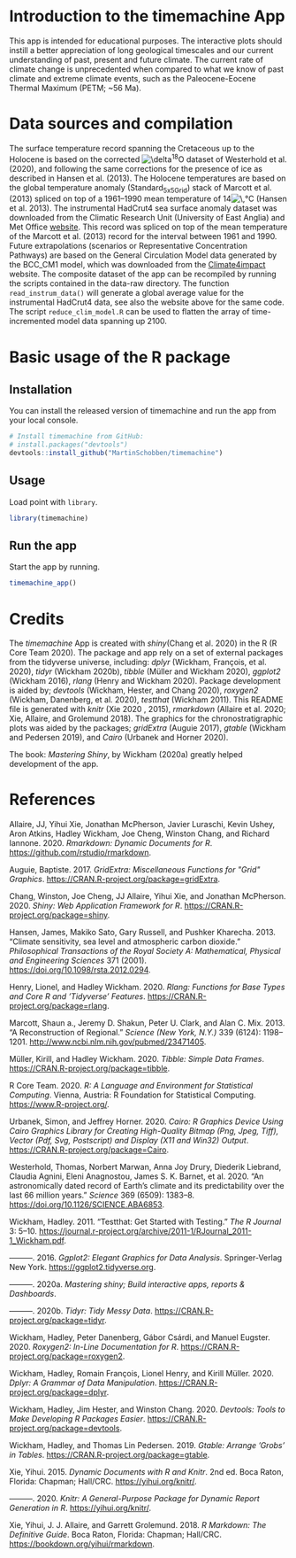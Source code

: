 
<!-- README.md is generated from README.Rmd. Please edit that file -->

# Introduction to the timemachine App

This app is intended for educational purposes. The interactive plots
should instill a better appreciation of long geological timescales and
our current understanding of past, present and future climate. The
current rate of climate change is unprecedented when compared to what we
know of past climate and extreme climate events, such as the
Paleocene-Eocene Thermal Maximum (PETM; \~56 Ma).

# Data sources and compilation

The surface temperature record spanning the Cretaceous up to the
Holocene is based on the corrected
![\\delta](http://chart.apis.google.com/chart?cht=tx&chl=%5Cdelta
"\\delta")<sup>18</sup>O dataset of Westerhold et al. (2020), and
following the same corrections for the presence of ice as described in
Hansen et al. (2013). The Holocene temperatures are based on the global
temperature anomaly (Standard<sub>5x5Grid</sub>) stack of Marcott et al.
(2013) spliced on top of a 1961–1990 mean temperature of
14![\\,](http://chart.apis.google.com/chart?cht=tx&chl=%5C%2C "\\,")°C
(Hansen et al. 2013). The instrumental HadCrut4 sea surface anomaly
dataset was downloaded from the Climatic Research Unit (University of
East Anglia) and Met Office
[website](https://crudata.uea.ac.uk/cru/data/temperature/HadSST3-gl.dat).
This record was spliced on top of the mean temperature of the Marcott et
al. (2013) record for the interval between 1961 and 1990. Future
extrapolations (scenarios or Representative Concentration Pathways) are
based on the General Circulation Model data generated by the BCC\_CM1
model, which was downloaded from the
[Climate4impact](https://climate4impact.eu/) website. The composite
dataset of the app can be recompiled by running the scripts contained in
the data-raw directory. The function `read_instrum_data()` will generate
a global average value for the instrumental HadCrut4 data, see also the
website above for the same code. The script `reduce_clim_model.R` can be
used to flatten the array of time-incremented model data spanning up
2100.

# Basic usage of the R package

## Installation

You can install the released version of timemachine and run the app from
your local console.

``` r
# Install timemachine from GitHub:
# install.packages("devtools")
devtools::install_github("MartinSchobben/timemachine")
```

## Usage

Load point with `library`.

``` r
library(timemachine)
```

## Run the app

Start the app by running.

``` r
timemachine_app()
```

# Credits

The *timemachine* App is created with *shiny*(Chang et al. 2020) in the
R (R Core Team 2020). The package and app rely on a set of external
packages from the tidyverse universe, including: *dplyr* (Wickham,
François, et al. 2020), *tidyr* (Wickham 2020b), *tibble* (Müller and
Wickham 2020), *ggplot2* (Wickham 2016), *rlang* (Henry and Wickham
2020). Package development is aided by; *devtools* (Wickham, Hester, and
Chang 2020), *roxygen2* (Wickham, Danenberg, et al. 2020), *testthat*
(Wickham 2011). This README file is generated with *knitr* (Xie 2020 ,
2015), *rmarkdown* (Allaire et al. 2020; Xie, Allaire, and Grolemund
2018). The graphics for the chronostratigraphic plots was aided by the
packages; *gridExtra* (Auguie 2017), *gtable* (Wickham and Pedersen
2019), and *Cairo* (Urbanek and Horner 2020).

The book: *Mastering Shiny*, by Wickham (2020a) greatly helped
development of the app.

# References

<div id="refs" class="references">

<div id="ref-rmarkdown1">

Allaire, JJ, Yihui Xie, Jonathan McPherson, Javier Luraschi, Kevin
Ushey, Aron Atkins, Hadley Wickham, Joe Cheng, Winston Chang, and
Richard Iannone. 2020. *Rmarkdown: Dynamic Documents for R*.
<https://github.com/rstudio/rmarkdown>.

</div>

<div id="ref-gridExtra">

Auguie, Baptiste. 2017. *GridExtra: Miscellaneous Functions for "Grid"
Graphics*. <https://CRAN.R-project.org/package=gridExtra>.

</div>

<div id="ref-shiny">

Chang, Winston, Joe Cheng, JJ Allaire, Yihui Xie, and Jonathan
McPherson. 2020. *Shiny: Web Application Framework for R*.
<https://CRAN.R-project.org/package=shiny>.

</div>

<div id="ref-Hansen2013">

Hansen, James, Makiko Sato, Gary Russell, and Pushker Kharecha. 2013.
“Climate sensitivity, sea level and atmospheric carbon dioxide.”
*Philosophical Transactions of the Royal Society A: Mathematical,
Physical and Engineering Sciences* 371 (2001).
<https://doi.org/10.1098/rsta.2012.0294>.

</div>

<div id="ref-rlang">

Henry, Lionel, and Hadley Wickham. 2020. *Rlang: Functions for Base
Types and Core R and ’Tidyverse’ Features*.
<https://CRAN.R-project.org/package=rlang>.

</div>

<div id="ref-Marcott2013">

Marcott, Shaun a., Jeremy D. Shakun, Peter U. Clark, and Alan C. Mix.
2013. “A Reconstruction of Regional.” *Science (New York, N.Y.)* 339
(6124): 1198–1201. <http://www.ncbi.nlm.nih.gov/pubmed/23471405>.

</div>

<div id="ref-tibble">

Müller, Kirill, and Hadley Wickham. 2020. *Tibble: Simple Data Frames*.
<https://CRAN.R-project.org/package=tibble>.

</div>

<div id="ref-rversion">

R Core Team. 2020. *R: A Language and Environment for Statistical
Computing*. Vienna, Austria: R Foundation for Statistical Computing.
<https://www.R-project.org/>.

</div>

<div id="ref-Cairo">

Urbanek, Simon, and Jeffrey Horner. 2020. *Cairo: R Graphics Device
Using Cairo Graphics Library for Creating High-Quality Bitmap (Png,
Jpeg, Tiff), Vector (Pdf, Svg, Postscript) and Display (X11 and Win32)
Output*. <https://CRAN.R-project.org/package=Cairo>.

</div>

<div id="ref-Westerhold2020">

Westerhold, Thomas, Norbert Marwan, Anna Joy Drury, Diederik Liebrand,
Claudia Agnini, Eleni Anagnostou, James S. K. Barnet, et al. 2020. “An
astronomically dated record of Earth’s climate and its predictability
over the last 66 million years.” *Science* 369 (6509): 1383–8.
<https://doi.org/10.1126/SCIENCE.ABA6853>.

</div>

<div id="ref-testthat">

Wickham, Hadley. 2011. “Testthat: Get Started with Testing.” *The R
Journal* 3: 5–10.
<https://journal.r-project.org/archive/2011-1/RJournal_2011-1_Wickham.pdf>.

</div>

<div id="ref-ggplot2">

———. 2016. *Ggplot2: Elegant Graphics for Data Analysis*.
Springer-Verlag New York. <https://ggplot2.tidyverse.org>.

</div>

<div id="ref-Wickham2020">

———. 2020a. *Mastering shiny; Build interactive apps, reports &
Dashboards*.

</div>

<div id="ref-tidyr">

———. 2020b. *Tidyr: Tidy Messy Data*.
<https://CRAN.R-project.org/package=tidyr>.

</div>

<div id="ref-roxygen2">

Wickham, Hadley, Peter Danenberg, Gábor Csárdi, and Manuel Eugster.
2020. *Roxygen2: In-Line Documentation for R*.
<https://CRAN.R-project.org/package=roxygen2>.

</div>

<div id="ref-dplyr">

Wickham, Hadley, Romain François, Lionel Henry, and Kirill Müller. 2020.
*Dplyr: A Grammar of Data Manipulation*.
<https://CRAN.R-project.org/package=dplyr>.

</div>

<div id="ref-devtools">

Wickham, Hadley, Jim Hester, and Winston Chang. 2020. *Devtools: Tools
to Make Developing R Packages Easier*.
<https://CRAN.R-project.org/package=devtools>.

</div>

<div id="ref-gtable">

Wickham, Hadley, and Thomas Lin Pedersen. 2019. *Gtable: Arrange ’Grobs’
in Tables*. <https://CRAN.R-project.org/package=gtable>.

</div>

<div id="ref-knitr2">

Xie, Yihui. 2015. *Dynamic Documents with R and Knitr*. 2nd ed. Boca
Raton, Florida: Chapman; Hall/CRC. <https://yihui.org/knitr/>.

</div>

<div id="ref-knitr1">

———. 2020. *Knitr: A General-Purpose Package for Dynamic Report
Generation in R*. <https://yihui.org/knitr/>.

</div>

<div id="ref-rmarkdown2">

Xie, Yihui, J. J. Allaire, and Garrett Grolemund. 2018. *R Markdown: The
Definitive Guide*. Boca Raton, Florida: Chapman; Hall/CRC.
<https://bookdown.org/yihui/rmarkdown>.

</div>

</div>
